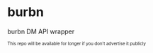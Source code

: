 # burbn
burbn DM API wrapper

<sub><sup>This repo will be available for longer if you don't advertise it publicly</sub></sup>

